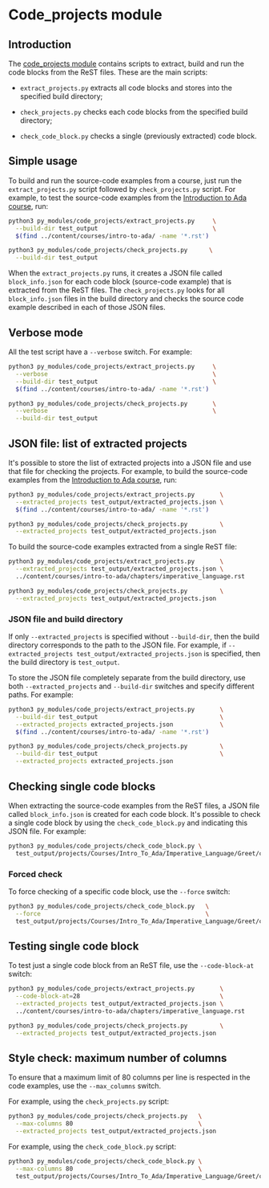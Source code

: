 # Code_projects module

## Introduction

The [code_projects module](frontend/py_modules/code_projects) contains scripts
to extract, build and run the code blocks from the ReST files. These are the
main scripts:

- `extract_projects.py` extracts all code blocks and stores into the specified
  build directory;

- `check_projects.py` checks each code blocks from the specified build
  directory;

- `check_code_block.py` checks a single (previously extracted) code block.


## Simple usage

To build and run the source-code examples from a course, just run the
`extract_projects.py` script followed by `check_projects.py` script. For
example, to test the source-code examples from the
[Introduction to Ada course](content/courses/intro-to-ada), run:

```sh
python3 py_modules/code_projects/extract_projects.py     \
  --build-dir test_output                                \
  $(find ../content/courses/intro-to-ada/ -name '*.rst')

python3 py_modules/code_projects/check_projects.py      \
  --build-dir test_output
```

When the `extract_projects.py` runs, it creates a JSON file called
`block_info.json` for each code block (source-code example) that is extracted
from the ReST files. The `check_projects.py` looks for all `block_info.json`
files in the build directory and checks the source code example described in
each of those JSON files.


## Verbose mode

All the test script have a `--verbose` switch. For example:

```sh
python3 py_modules/code_projects/extract_projects.py     \
  --verbose                                              \
  --build-dir test_output                                \
  $(find ../content/courses/intro-to-ada/ -name '*.rst')

python3 py_modules/code_projects/check_projects.py       \
  --verbose                                              \
  --build-dir test_output
```


## JSON file: list of extracted projects

It's possible to store the list of extracted projects into a JSON file and
use that file for checking the projects. For example, to build the source-code
examples from the
[Introduction to Ada course](content/courses/intro-to-ada), run:

```sh
python3 py_modules/code_projects/extract_projects.py       \
  --extracted_projects test_output/extracted_projects.json \
  $(find ../content/courses/intro-to-ada/ -name '*.rst')

python3 py_modules/code_projects/check_projects.py         \
  --extracted_projects test_output/extracted_projects.json
```

To build the source-code examples extracted from a single ReST file:

```sh
python3 py_modules/code_projects/extract_projects.py       \
  --extracted_projects test_output/extracted_projects.json \
  ../content/courses/intro-to-ada/chapters/imperative_language.rst

python3 py_modules/code_projects/check_projects.py         \
  --extracted_projects test_output/extracted_projects.json
```


### JSON file and build directory

If only `--extracted_projects` is specified without `--build-dir`, then the
build directory corresponds to the path to the JSON file. For example, if
`--extracted_projects test_output/extracted_projects.json` is specified, then
the build directory is `test_output`.

To store the JSON file completely separate from the build directory, use
both `--extracted_projects` and `--build-dir` switches and specify different
paths. For example:

```sh
python3 py_modules/code_projects/extract_projects.py       \
  --build-dir test_output                                  \
  --extracted_projects extracted_projects.json             \
  $(find ../content/courses/intro-to-ada/ -name '*.rst')

python3 py_modules/code_projects/check_projects.py         \
  --build-dir test_output                                  \
  --extracted_projects extracted_projects.json
```


## Checking single code blocks

When extracting the source-code examples from the ReST files, a JSON file
called `block_info.json` is created for each code block. It's possible to check a
single code block by using the `check_code_block.py` and indicating this
JSON file. For example:

```sh
python3 py_modules/code_projects/check_code_block.py \
  test_output/projects/Courses/Intro_To_Ada/Imperative_Language/Greet/cba89a34b87c9dfa71533d982d05e6ab/block_info.json
```


### Forced check

To force checking of a specific code block, use the `--force` switch:

```sh
python3 py_modules/code_projects/check_code_block.py   \
  --force                                              \
  test_output/projects/Courses/Intro_To_Ada/Imperative_Language/Greet/cba89a34b87c9dfa71533d982d05e6ab/block_info.json
```



## Testing single code block

To test just a single code block from an ReST file, use the `--code-block-at`
switch:


```sh
python3 py_modules/code_projects/extract_projects.py       \
  --code-block-at=28                                       \
  --extracted_projects test_output/extracted_projects.json \
  ../content/courses/intro-to-ada/chapters/imperative_language.rst

python3 py_modules/code_projects/check_projects.py         \
  --extracted_projects test_output/extracted_projects.json
```


## Style check: maximum number of columns

To ensure that a maximum limit of 80 columns per line is respected in the code
examples, use the `--max_columns` switch.

For example, using the `check_projects.py` script:

```sh
python3 py_modules/code_projects/check_projects.py   \
  --max-columns 80                                   \
  --extracted_projects test_output/extracted_projects.json
```

For example, using the `check_code_block.py` script:

```sh
python3 py_modules/code_projects/check_code_block.py \
  --max-columns 80                                   \
  test_output/projects/Courses/Intro_To_Ada/Imperative_Language/Greet/cba89a34b87c9dfa71533d982d05e6ab/block_info.json
```
